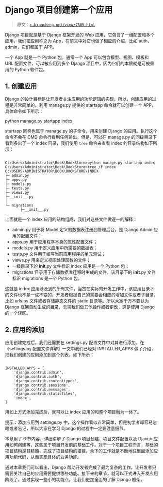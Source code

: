 # Django 项目创建第一个应用

> 原文：[`c.biancheng.net/view/7505.html`](http://c.biancheng.net/view/7505.html)

Django 项目就是基于 Django 框架开发的 Web 应用，它包含了一组配置和多个应用，我们把应用称之为 App，在前文中对它也做了相应的介绍，比如 auth、admin，它们都属于 APP。

一个 App 就是一个 Python 包，通常一个 App 可以包含模型、视图、模板和 URL 配置文件，可以被应用到多个 Django 项目中，因为它们的本质就是可被重用的 Python 软件包。

## 1\. 创建应用

Django 的设计目标是让开发者关注应用的功能逻辑的实现，所以，创建应用的过程是非常简单的，利用 manage.py 提供的 startapp 命令就可以创建一个 APP，具体命令如下所示：

python manage.py startapp index

startapp 同样也属于 manage.py 的子命令，用来创建 Django 的应用。执行这个命令不会在 CMD 命令行看到任何输出，但是，可以在 manage.py 的同级目录下看到多出了一个 index 目录，我们使用 `tree` 命令来查看 index 的目录结构如下所示：

```

C:\Users\Administrator\Book\BookStore>python manage.py startapp index
C:\Users\Administrator\Book\BookStore>tree /f index
C:\USERS\ADMINISTRATOR\BOOK\BOOKSTORE\INDEX
├─ admin.py
├─ apps.py
├─ models.py
├─ tests.py
├─ views.py
├─__init__.py
│
└─ migrations
       ├─__init__.py
```

上面就是一个 index 应用的结构组成，我们对这些文件做逐一的解释：

*   admin.py 用于将 Model 定义的数据表注册到管理后台，是 Django Admin 应用的配置文件；
*   apps.py 用于应用程序本身的属性配置文件；
*   models.py 用于定义应用中所需要的数据表；
*   tests.py 文件用于编写当前应用程序的单元测试；
*   views.py 用来定义视图处理函数的文件；
*   一级目录下的 __init__.py 文件标识 index 应用是一个 Python 包；
*   migrations 目录用于存储数据库迁移时生成的文件，该目录下的 __init__.py 文件标识 migrations 是一个 Python 包。

这就是 index 应用涉及到的所有文件，当然在实际的开发工作中，该应用目录下的文件也不是一成不变的，开发者根据自己的需要会相应的增加文件或者子目录，比如 urls.py 文件或者存储静态文件的 static 目录等。所以大家千万不要认为 Django 框架自动生成的目录，无需我们做其他操作或者更改，这是使用 Django 的一个误区。

## 2\. 应用的添加

应用创建完成后，我们还需要在 settings.py 配置文件中对其进行添加。在《settings.py 配置文件详解》一文中我们已经对 INSTALLED_APPS 做了介绍，把我们创建的应用添加到这个列表，如下所示：

```

INSTALLED_APPS = [
    'django.contrib.admin',
    'django.contrib.auth',
    'django.contrib.contenttypes',
    'django.contrib.sessions',
    'django.contrib.messages',
    'django.contrib.staticfiles',
    'index',
]
```

用如上方式添加完成后，就可以让 index 应用的和整个项目融为一体了。

提示：添加应用到 settings.py 中，这个操作看似非常简单，但是初学者却容易忽略或者忘记，所以大家在学习 Django 的过程中一定要注意细节。

本章用了 6 节内容，详细讲解了 Django 项目创建、项目文件配置以及 Django 应用如何创建等，这些属于项目开发前的基础工作。对于一个项目工程而言，基础的项目结构是其精髓，完成了项目结构的搭建，余下的工作就是不断地往里面添加应用功能代码，从而实现具体的业务功能。

通过本章我们可以看出，Django 帮助开发者完成了最为复杂的工作，让开发者只需要关注自己的应用需要提供哪些功能。接下来的章节，就可以正式进入开发应用阶段了，通过实现一些小的功能点，让我们更加全面的了解 Django 框架。